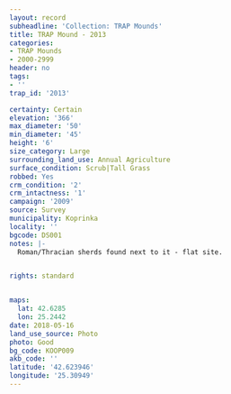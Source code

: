 ```yaml
---
layout: record
subheadline: 'Collection: TRAP Mounds'
title: TRAP Mound - 2013
categories:
- TRAP Mounds
- 2000-2999
header: no
tags:
- ''
trap_id: '2013'

certainty: Certain
elevation: '366'
max_diameter: '50'
min_diameter: '45'
height: '6'
size_category: Large
surrounding_land_use: Annual Agriculture
surface_condition: Scrub|Tall Grass
robbed: Yes
crm_condition: '2'
crm_intactness: '1'
campaign: '2009'
source: Survey
municipality: Koprinka
locality: ''
bgcode: DS001
notes: |-
  Roman/Thracian sherds found next to it - flat site.


rights: standard


maps:
  lat: 42.6285
  lon: 25.2442
date: 2018-05-16
land_use_source: Photo
photo: Good
bg_code: KOOP009
akb_code: ''
latitude: '42.623946'
longitude: '25.30949'
---
```

